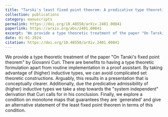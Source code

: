 ```yaml
---
title: "Tarski's least fixed point theorem: A predicative type theoretic formulation"
collection: publications
category: manuscripts
permalink: https://doi.org/10.48550/arXiv.2401.00841
paperlink: https://arxiv.org/abs/2401.00841
excerpt: 'We provide a type theoretic treatment of the paper "On Tarski's fixed point theorem" by Giovanni Curi.'
date: 01-01-2024
citation: https://doi.org/10.48550/arXiv.2401.00841
---
```


We provide a type theoretic treatment of the paper "On Tarski's fixed point theorem" by Giovanni Curi. There are benefits to having a type theoretic formulation apart from routine implementation in a proof assistant. By taking advantage of (higher) inductive types, we can avoid complicated set theoretic constructions. Arguably, this results in a presentation that is conceptually clearer. Additionally, due the predicative admissibility of (higher) inductive types we take a step towards the "system independent" derivation that Curi calls for in his conclusion. Finally, we explore a condition on monotone maps that guarantees they are `generated' and give an alternative statement of the least fixed point theorem in terms of this condition.
